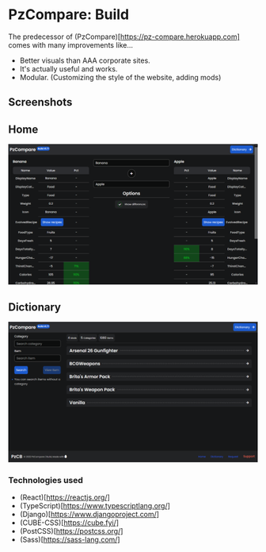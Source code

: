 # PzCompare: Build
The predecessor of (PzCompare)[https://pz-compare.herokuapp.com] comes with many improvements like...
- Better visuals than AAA corporate sites.
- It's actually useful and works.
- Modular. (Customizing the style of the website, adding mods)

## Screenshots
Home
---
<img src="./README_FILES/PzHome.png" width="1024"/>

Dictionary
---
<img src="./README_FILES/pzDict.png" width="1024"/>


### Technologies used
- (React)[https://reactjs.org/]
- (TypeScript)[https://www.typescriptlang.org/]
- (Django)[https://www.djangoproject.com/]
- (CUBE-CSS)[https://cube.fyi/]
- (PostCSS)[https://postcss.org/]
- (Sass)[https://sass-lang.com/]
